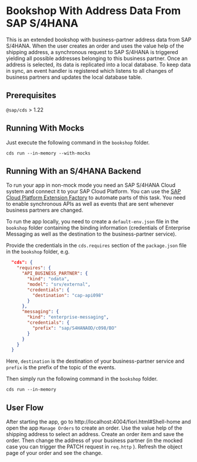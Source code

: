 # Bookshop With Address Data From SAP S/4HANA

This is an extended bookshop with business-partner address data from SAP S/4HANA.
When the user creates an order and uses the value help of the shipping address,
a synchronous request to SAP S/4HANA is triggered yielding all possible addresses
belonging to this business partner. Once an address is selected, its data
is replicated into a local database. To keep data in sync, an event handler
is registered which listens to all changes of business partners and updates the 
local database table.

## Prerequisites

`@sap/cds` > 1.22


## Running With Mocks
Just execute the following command in the `bookshop` folder.
```
cds run --in-memory --with-mocks
```



## Running With an S/4HANA Backend

To run your app in non-mock mode you need an SAP S/4HANA Cloud system and connect it to your SAP Cloud Platform. You can use the
[SAP Cloud Platform Extension Factory](https://help.sap.com/viewer/65de2977205c403bbc107264b8eccf4b/Cloud/en-US/346864df64f24011b49abee07bbd79af.html) to automate parts of this task. You need to enable synchronous APIs as well as events that are sent whenever business partners are changed.

To run the app locally, you need to create a `default-env.json` file in the `bookshop` folder containing the binding information (credentials of Enterprise Messaging as well as the destination to the business-partner service).

Provide the credentials in the `cds.requires` section of the `package.json` file in the `bookshop` folder, e.g.

```json
  "cds": {
    "requires": {
      "API_BUSINESS_PARTNER": {
        "kind": "odata",
        "model": "srv/external",
        "credentials": {
          "destination": "cap-api098"
        }
      },
      "messaging": {
        "kind": "enterprise-messaging",
        "credentials": {
          "prefix": "sap/S4HANAOD/c098/BO"
        }
      }
    }
  }
```

Here, `destination` is the destination of your business-partner service and `prefix` is the prefix
of the topic of the events.

Then simply run the following command in the `bookshop` folder.
```
cds run --in-memory
```

## User Flow
After starting the app, go to http://localhost:4004/fiori.html#Shell-home and open the app `Manage Orders` to create an order.
Use the value help of the shipping address to select an address. Create an order item and save the order.
Then change the address of your business partner (in the mocked case you can trigger the PATCH request in `req.http` ). Refresh
the object page of your order and see the change.
